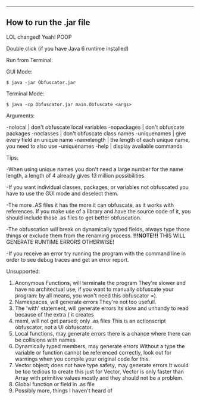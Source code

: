 ------------------------
How to run the .jar file
------------------------

LOL changed! Yeah! POOP

Double click (if you have Java 6 runtime installed)


Run from Terminal:

GUI Mode:

	$ java -jar Obfuscator.jar 

Terminal Mode:

	$ java -cp Obfuscator.jar main.Obfuscate <args>

Arguments:

-nolocal | don't obfuscate local variables
-nopackages | don't obfuscate packages
-noclasses | don't obfuscate class names
-uniquenames | give every field an unique name
-namelength <length> | the length of each unique name, you need to also use -uniquenames
-help | display available commands



Tips:

-When using unique names you don't need a large number for the name length, a length of 4 already gives 13 million possibilities.

-If you want individual classes, packages, or variables not obfuscated you have to use the GUI mode and deselect them.

-The more .AS files it has the more it can obfuscate, as it works with references. If you make use of a library and have the source code of it, you should include those .as files to get better obfuscation.

-The obfuscation will break on dynamically typed fields, always type those things or exclude them from the renaming process.
**!!!NOTE!!!** THIS WILL GENERATE RUNTIME ERRORS OTHERWISE!

-If you receive an error try running the program with the command line in order to see debug traces and get an error report.


Unsupported:

1.	Anonymous Functions, will terminate the program
		They're slower and have no architectual use, if you want to manually obfuscate your program: by all means, you won't need this obfuscator =).
2.	Namespaces, will generate errors
		They're not too usefull.
3.	The 'with' statement, will generate errors
		Its slow and unhandy to read because of the extra { it creates
4.	mxml, will not get parsed; only .as files
		This is an actionscript obfuscator, not a UI obfuscator.
5.	Local functions, may generate errors
		there is a chance where there can be collisions with names.
6.	Dynamically typed members, may generate errors
		Without a type the variable or function cannot be referenced correctly, look out for warnings when you compile your original code for this.
7.	Vector object; does not have type safety, may generate errors
		It would be too tedious to create this just for Vector, Vector is only faster than Array with primitive values mostly and they should not be a problem.
8.	Global function or field in .as file
9.	Possibly more, things I haven't heard of

